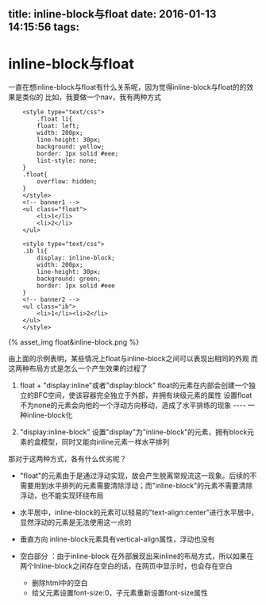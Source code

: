 title: inline-block与float
date: 2016-01-13 14:15:56
tags:
---
# inline-block与float

一直在想inline-block与float有什么关系呢，因为觉得inline-block与float的的效果是类似的
比如，我要做一个nav，我有两种方式
```
	<style type="text/css">
		.float li{
		float: left;
		width: 200px;
		line-height: 30px;
		background: yellow;
		border: 1px solid #eee;
		list-style: none;
	}
	.float{
		overflow: hidden;
	}
	</style>
	<!-- banner1 -->
	<ul class="float">
		<li>1</li>
		<li>2</li>
	</ul>
```

```
	<style type="text/css">
	.ib li{
		display: inline-block;
		width: 200px;
		line-height: 30px;
		background: green;
		border: 1px solid #eee
	}
	<!-- banner2 -->
	<ul class="ib">
		<li>1</li><li>2</li>
	</ul>
	</style>
```

{% asset_img float&inline-block.png %}

由上面的示例表明，某些情况上float与inline-block之间可以表现出相同的外观
而这两种布局方式是怎么一个产生效果的过程了

1. float + "display:inline"或者"display:block"
float的元素在内部会创建一个独立的BFC空间，使该容器完全独立于外部，并拥有块级元素的属性
设置float不为none的元素会向他的一个浮动方向移动，造成了水平排练的现象 ---- 一种inline-block化

2. "display:inline-block"
设置"display"为"inline-block"的元素，拥有block元素的盒模型，同时又能向inline元素一样水平排列

那对于这两种方式，各有什么优劣呢？

* "float"的元素由于是通过浮动实现，故会产生脱离常规流这一现象。后续的不需要用到水平排列的元素需要清除浮动；而"inline-block"的元素不需要清除浮动，也不能实现环绕布局

* 水平居中，inline-block的元素可以轻易的"text-align:center"进行水平居中，显然浮动的元素是无法使用这一点的

* 垂直方向 inline-block元素具有vertical-align属性，浮动也没有

* 空白部分 ：由于inline-block 在外部展现出来inline的布局方式，所以如果在两个Inline-block之间存在空白的话，在网页中显示时，也会存在空白
	* 删除html中的空白
	* 给父元素设置font-size:0，子元素重新设置font-size属性